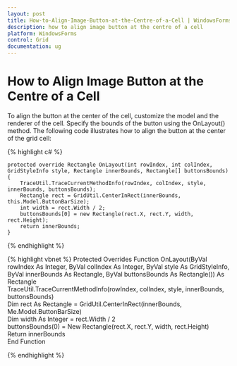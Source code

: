 ```yaml
---
layout: post
title: How-to-Align-Image-Button-at-the-Centre-of-a-Cell | WindowsForms | Syncfusion
description: how to align image button at the centre of a cell 
platform: WindowsForms
control: Grid
documentation: ug
---
```


# How to Align Image Button at the Centre of a Cell 

To align the button at the center of the cell, customize the model and the renderer of the cell. Specify the bounds of the button using the OnLayout() method. The following code illustrates how to align the button at the center of the grid cell: 


{% highlight c# %}

	protected override Rectangle OnLayout(int rowIndex, int colIndex, GridStyleInfo style, Rectangle innerBounds, Rectangle[] buttonsBounds)
	{
		TraceUtil.TraceCurrentMethodInfo(rowIndex, colIndex, style, innerBounds, buttonsBounds);
		Rectangle rect = GridUtil.CenterInRect(innerBounds, this.Model.ButtonBarSize);
		int width = rect.Width / 2;
		buttonsBounds[0] = new Rectangle(rect.X, rect.Y, width, rect.Height);
		return innerBounds;
	}

{% endhighlight %}

{% highlight vbnet %}
		Protected Overrides Function OnLayout(ByVal rowIndex As Integer, ByVal colIndex As Integer, ByVal style As GridStyleInfo, ByVal innerBounds As Rectangle, ByVal buttonsBounds As Rectangle()) As Rectangle            
			TraceUtil.TraceCurrentMethodInfo(rowIndex, colIndex, style, innerBounds, buttonsBounds)            
			Dim rect As Rectangle = GridUtil.CenterInRect(innerBounds, Me.Model.ButtonBarSize)            
			Dim width As Integer = rect.Width / 2            
			buttonsBounds(0) = New Rectangle(rect.X, rect.Y, width, rect.Height)            
			Return innerBounds        
		End Function

{% endhighlight %}


